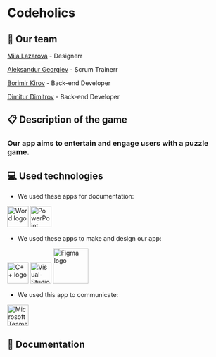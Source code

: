 # Codeholics
<p align="center">



## 🏢 Our team
<p><a href="https://github.com/MKLazarova23">Mila Lazarova</a> - Designerr</p>
<p><a href="https://github.com/alk09">Aleksandur Georgiev</a> - Scrum Trainerr</p>
<p><a href="https://github.com/BDKirov23">Borimir Kirov</a> - Back-end Developer</p>
<p><a href="https://github.com/DSDimitrov23">Dimitur Dimitrov</a> - Back-end Developer</p>

## 📋 Description of the game
### Our app aims to entertain and engage users with a puzzle game.

## 💻 Used technologies
- We used these apps for documentation:
<p align="left">
<p>
<img src="https://cdn.worldvectorlogo.com/logos/word-1.svg" alt="Word logo" width=48px>
<img src="https://cdn.worldvectorlogo.com/logos/powerpoint-2.svg" alt="PowerPoint logo" width=48px>
   </p>
</p>

- We used these apps to make and design our app:
<p align="left">
<p>
<img src="https://cdn.worldvectorlogo.com/logos/c.svg" alt="C++ logo" width=48px>
  <img src="https://cdn.worldvectorlogo.com/logos/visual-studio-2013.svg" alt="Visual-Studio logo" width=48px>
<img src="https://cdn.worldvectorlogo.com/logos/figma-5.svg" alt="Figma logo" width=80px>
     </p>
</p>

- We used this app to communicate:
<p align="left">
<p>
    <img src="https://cdn.worldvectorlogo.com/logos/microsoft-teams-1.svg" alt="Microsoft Teams logo" width=48px>
 </p>
</p>



## 📃 Documentation
